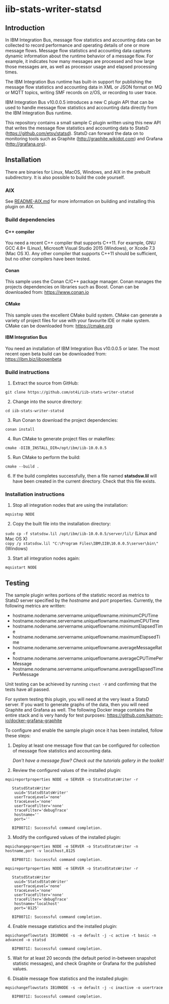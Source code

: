 # iib-stats-writer-statsd

## Introduction
In IBM Integration Bus, message flow statistics and accounting data can be collected
to record performance and operating details of one or more message flows. Message flow statistics and accounting data captures dynamic information about the runtime behavior
of a message flow. For example, it indicates how many messages are processed and how
large those messages are, as well as processor usage and elapsed processing times.

The IBM Integration Bus runtime has built-in support for publishing the message flow
statistics and accounting data in XML or JSON format on MQ or MQTT topics, writing
SMF records on z/OS, or recording to user trace.

IBM Integration Bus v10.0.0.5 introduces a new C plugin API that can be used to handle
message flow statistics and accounting data directly from the IBM Integration Bus
runtime.

This repository contains a small sample C plugin written using this new API that writes the message flow statistics and accounting data to StatsD (https://github.com/etsy/statsd). StatsD can forward the data on to monitoring tools such as Graphite (http://graphite.wikidot.com) and Grafana (http://grafana.org).

## Installation
There are binaries for Linux, MacOS, Windows, and AIX in the prebuilt subdirectory. It is also possible to build the code yourself.


### AIX 

See [README-AIX.md](README-AIX.md) for more information on building and installing this plugin on AIX.

### Build dependencies

#### C++ compiler
You need a recent C++ compiler that supports C++11. For example, GNU GCC 4.8+ (Linux),
Microsoft Visual Studio 2015 (Windows), or Xcode 7.3 (Mac OS X). Any other compiler
that supports C++11 should be sufficient, but no other compilers have been tested.

#### Conan
This sample uses the Conan C/C++ package manager. Conan manages the projects dependencies on libraries such as Boost. Conan can be downloaded from: https://www.conan.io

#### CMake
This sample uses the excellent CMake build system. CMake can generate a variety of
project files for use with your favourite IDE or make system.
CMake can be downloaded from: https://cmake.org

#### IBM Integration Bus
You need an installation of IBM Integration Bus v10.0.0.5 or later. The most recent
open beta build can be downloaded from: https://ibm.biz/iibopenbeta

### Build instructions

1. Extract the source from GitHub:

  `git clone https://github.com/ot4i/iib-stats-writer-statsd`

2. Change into the source directory:

  `cd iib-stats-writer-statsd`

3. Run Conan to download the project dependencies:

  `conan install`

4. Run CMake to generate project files or makefiles:

  `cmake -DIIB_INSTALL_DIR=/opt/ibm/iib-10.0.0.5`

5. Run CMake to perform the build:

  `cmake --build .`

6. If the build completes successfully, then a file named **statsdsw.lil**
   will have been created in the current directory. Check that this file exists.

### Installation instructions

1. Stop all integration nodes that are using the installation:

  `mqsistop NODE`

2. Copy the built file into the installation directory:

  `sudo cp -f statsdsw.lil /opt/ibm/iib-10.0.0.5/server/lil/` (Linux and Mac OS X)  
  `copy /y statsdsw.lil "C:\Program Files\IBM\IIB\10.0.0.5\server\bin\"` (Windows)

3. Start all integration nodes again:

  `mqsistart NODE`

## Testing

The sample plugin writes portions of the statistic record as metrics to StatsD server specified by the *hostname* and *port* properties. Currently, the following metrics are written:

- hostname.nodename.servername.uniqueflowname.minimumCPUTime
- hostname.nodename.servername.uniqueflowname.maximumCPUTime
- hostname.nodename.servername.uniqueflowname.minimumElapsedTime
- hostname.nodename.servername.uniqueflowname.maximumElapsedTime
- hostname.nodename.servername.uniqueflowname.averageMessageRate
- hostname.nodename.servername.uniqueflowname.averageCPUTimePerMessage
- hostname.nodename.servername.uniqueflowname.averageElapsedTimePerMessage

Unit testing can be achieved by running `ctest -V` and confirming that the tests have all passed.

For system testing this plugin, you will need at the very least a StatsD server. If you want to generate graphs of the data, then you will need Graphite and Grafana as well. The following Docker image contains the entire stack and is very handy for test purposes: https://github.com/kamon-io/docker-grafana-graphite

To configure and enable the sample plugin once it has been installed, follow these steps:

1. Deploy at least one message flow that can be configured for collection of message flow
   statistics and accounting data.

   *Don't have a message flow? Check out the tutorials gallery in the toolkit!*

2. Review the configured values of the installed plugin:

  `mqsireportproperties NODE -e SERVER -o StatsdStatsWriter -r`

       StatsdStatsWriter
        uuid='StatsdStatsWriter'
        userTraceLevel='none'
        traceLevel='none'
        userTraceFilter='none'
        traceFilter='debugTrace'
        hostname=''
        port=''

       BIP8071I: Successful command completion.

3. Modify the configured values of the installed plugin:

  `mqsichangeproperties NODE -e SERVER -o StatsdStatsWriter -n hostname,port -v localhost,8125`

       BIP8071I: Successful command completion.

  `mqsireportproperties NODE -e SERVER -o StatsdStatsWriter -r`

       StatsdStatsWriter
        uuid='StatsdStatsWriter'
        userTraceLevel='none'
        traceLevel='none'
        userTraceFilter='none'
        traceFilter='debugTrace'
        hostname='localhost'
        port='8125'

       BIP8071I: Successful command completion.

4. Enable message statistics and the installed plugin:

  `mqsichangeflowstats IB10NODE -s -e default -j -c active -t basic -n advanced -o statsd`

       BIP8071I: Successful command completion.

5. Wait for at least 20 seconds (the default period in-between snapshot statistic
   messages), and check Graphite or Grafana for the published values.

6. Disable message flow statistics and the installed plugin:

  `mqsichangeflowstats IB10NODE -s -e default -j -c inactive -o usertrace`

       BIP8071I: Successful command completion.
